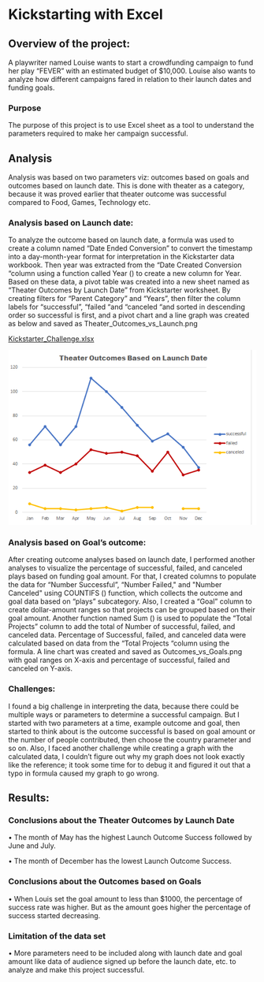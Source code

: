 # Kickstarting with Excel
## Overview of the project:
A playwriter named Louise wants to start a crowdfunding campaign to fund her play “FEVER” with an estimated budget of $10,000. Louise also wants to analyze how different 
campaigns fared in relation to their launch dates and funding goals.
### Purpose
The purpose of this project is to use Excel sheet as a tool to understand the parameters required to make her campaign successful.
## Analysis
Analysis was based on two parameters viz: outcomes based on goals and outcomes based on launch date. This is done with theater as a category, because it was proved earlier that theater outcome was successful compared to Food, Games, Technology etc. 
### Analysis based on Launch date:
To analyze the outcome based on launch date, a formula was used to create a column named “Date Ended Conversion” to convert the timestamp into a day-month-year format for interpretation in the Kickstarter data workbook. Then year was extracted from the “Date Created Conversion “column using a function called Year () to create a new column for Year. Based on these data, a pivot table was created into a new sheet named as “Theater Outcomes by Launch Date” from Kickstarter worksheet. By creating filters for “Parent Category” and “Years”, then filter the column labels for “successful”, “failed “and “canceled “and sorted in descending order so successful is first, and a pivot chart and a line graph was created as below and saved as Theater_Outcomes_vs_Launch.png


[Kickstarter_Challenge.xlsx](Kickstarter_Challenge.xlsx)

![Github Logo](Theater_Outcomes_vs_Launch.png)


### Analysis based on Goal’s outcome:
After creating outcome analyses based on launch date, I performed another analyses to visualize the percentage of successful, failed, and canceled plays based on funding goal amount. For that, I created columns to populate the data for “Number Successful”, “Number Failed," and "Number Canceled" using COUNTIFS () function, which collects the outcome and goal data based on “plays” subcategory. Also, I created a “Goal” column to create dollar-amount ranges so that projects can be grouped based on their goal amount. Another function named Sum () is used to populate the “Total Projects” column to add the total of Number of successful, failed, and canceled data. Percentage of Successful, failed, and canceled data were calculated based on data from the “Total Projects “column using the formula. A line chart was created and saved as Outcomes_vs_Goals.png with goal ranges on X-axis and percentage of successful, failed and canceled on Y-axis.

### Challenges:
I found a big challenge in interpreting the data, because there could be multiple ways or parameters to determine a successful campaign. But I started with two parameters at a time, example outcome and goal, then started to think about is the outcome successful is based on goal amount or the number of people contributed, then choose the country parameter and so on. Also, I faced another challenge while creating a graph with the calculated data, I couldn’t figure out why my graph does not look exactly like the reference; it took some time for to debug it and figured it out that a typo in formula caused my graph to go wrong.
## Results:
### Conclusions about the Theater Outcomes by Launch Date
•	The month of May has the highest Launch Outcome Success followed by June and July.

•	The month of December has the lowest Launch Outcome Success.

### Conclusions about the Outcomes based on Goals
•	When Louis set the goal amount to less than $1000, the percentage of success rate was higher. But as the amount goes higher the percentage of success started decreasing. 
 
### Limitation of the data set 
•	More parameters need to be included along with launch date and goal amount like data of audience signed up before the launch date, etc. to analyze and make this project 
  successful.
